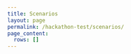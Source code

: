 ```yaml
---
title: Scenarios
layout: page
permalink: /hackathon-test/scenarios/
page_content:
  rows: []
---
```


